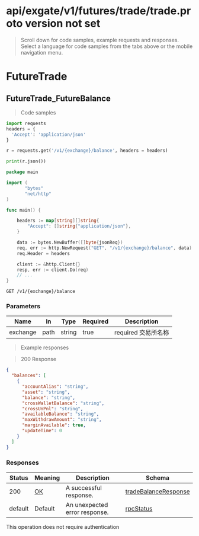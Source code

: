 
<h1 id="api-exgate-v1-futures-trade-trade-proto">api/exgate/v1/futures/trade/trade.proto version not set</h1>

> Scroll down for code samples, example requests and responses. Select a language for code samples from the tabs above or the mobile navigation menu.

<h1 id="api-exgate-v1-futures-trade-trade-proto-futuretrade">FutureTrade</h1>

## FutureTrade_FutureBalance

<a id="opIdFutureTrade_FutureBalance"></a>

> Code samples

```python
import requests
headers = {
  'Accept': 'application/json'
}

r = requests.get('/v1/{exchange}/balance', headers = headers)

print(r.json())

```

```go
package main

import (
       "bytes"
       "net/http"
)

func main() {

    headers := map[string][]string{
        "Accept": []string{"application/json"},
    }

    data := bytes.NewBuffer([]byte{jsonReq})
    req, err := http.NewRequest("GET", "/v1/{exchange}/balance", data)
    req.Header = headers

    client := &http.Client{}
    resp, err := client.Do(req)
    // ...
}

```

`GET /v1/{exchange}/balance`

<h3 id="futuretrade_futurebalance-parameters">Parameters</h3>

|Name|In|Type|Required|Description|
|---|---|---|---|---|
|exchange|path|string|true|required 交易所名称|

> Example responses

> 200 Response

```json
{
  "balances": [
    {
      "accountAlias": "string",
      "asset": "string",
      "balance": "string",
      "crossWalletBalance": "string",
      "crossUnPnl": "string",
      "availableBalance": "string",
      "maxWithdrawAmount": "string",
      "marginAvailable": true,
      "updateTime": 0
    }
  ]
}
```

<h3 id="futuretrade_futurebalance-responses">Responses</h3>

|Status|Meaning|Description|Schema|
|---|---|---|---|
|200|[OK](https://tools.ietf.org/html/rfc7231#section-6.3.1)|A successful response.|[tradeBalanceResponse](#schematradebalanceresponse)|
|default|Default|An unexpected error response.|[rpcStatus](#schemarpcstatus)|

<aside class="success">
This operation does not require authentication
</aside>